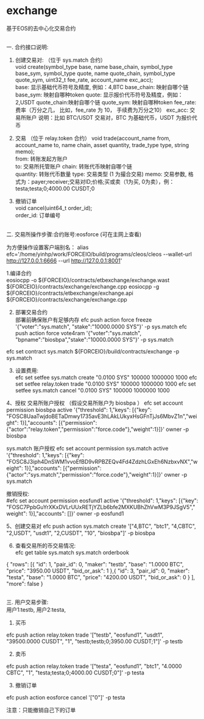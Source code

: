 # exchange
基于EOS的去中心化交易合约<br>

##
一. 合约接口说明:
1. 创建交易对:  （位于 sys.match 合约）   
void create(symbol_type base, name base_chain, symbol_type base_sym, symbol_type quote, name quote_chain, symbol_type quote_sym, uint32_t fee_rate, account_name exc_acc);    
base:       显示基础代币符号及精度, 例如：4,BTC
base_chain: 映射自哪个链    
base_sym:   映射自哪种token
quote:	   显示报价代币符号及精度，例如：2,USDT
quote_chain:映射自哪个链
quote_sym:  映射自哪种token
fee_rate:   费率（万分之几， 比如，fee_rate 为 10， 手续费为万分之10）
exc_acc:    交易所账户
说明：比如 BTC/USDT 交易对，BTC 为基础代币，USDT 为报价代币    

2. 交易 （位于 relay.token 合约）
void trade(account_name from, account_name to, name chain, asset quantity, trade_type type, string memo);   
from: 	转账发起方账户    
to:      交易所托管账户
chain: 	转账代币映射自哪个链  
quantity: 转账代币数量
type:    交易类型 (1 为撮合交易)
memo:    交易参数, 格式为：payer;receiver;交易对ID;价格;买或卖（1为买, 0为卖），例： testa;testa;0;4000.00 CUSDT;0

3. 撤销订单  
void cancel(uint64_t order_id);    
order_id: 订单编号  


##
二. 交易所操作步骤:合约账号:eosforce (可在主网上查看)

为方便操作设置客户端别名：
alias efc='/home/yinhp/work/FORCEIO/build/programs/cleos/cleos --wallet-url http://127.0.0.1:6666 --url http://127.0.0.1:8001'

1.编译合约      
eosiocpp -o ${FORCEIO}/contracts/etbexchange/exchange.wast  ${FORCEIO}/contracts/exchange/exchange.cpp
eosiocpp -g ${FORCEIO}/contracts/etbexchange/exchange.api  ${FORCEIO}/contracts/exchange/exchange.cpp

2. 部署交易合约  
部署前确保账户有足够内存
efc push action force freeze '{"voter":"sys.match", "stake":"10000.0000 SYS"}' -p sys.match
efc push action force vote4ram '{"voter":"sys.match", "bpname":"biosbpa","stake":"10000.0000 SYS"}' -p sys.match  

efc set contract sys.match ${FORCEIO}/build/contracts/exchange -p sys.match

3. 设置费用:  
efc set setfee sys.match create "0.0100 SYS" 100000 1000000 1000
efc set setfee relay.token trade "0.0100 SYS" 100000 1000000 1000
efc set setfee sys.match cancel "0.0100 SYS" 100000 1000000 1000


4、授权 
交易所账户授权 （假设交易所账户为 biosbpa ）
efc set account permission biosbpa active '{"threshold": 1,"keys": [{"key": "FOSC8UaaTwjdoBETaDmwy1735avE3hLAkLUkyxHsGFnTjJs6MbvZ1n","weight": 1}],"accounts": [{"permission":{"actor":"relay.token","permission":"force.code"},"weight":1}]}' owner -p biosbpa

sys.match 账户授权
efc set account permission sys.match active '{"threshold": 1,"keys": [{"key": "FOSC8J3iph4DnSWM1vvoEfBD9vRPBZEQv4Fd4ZdzhLGxEh6NzbxvNX","weight": 1}],"accounts": [{"permission":{"actor":"sys.match","permission":"force.code"},"weight":1}]}' owner -p sys.match

撤销授权:  
#efc set account permission eosfund1 active '{"threshold": 1,"keys": [{"key": "FOSC7PpbGuYrXKxDVLrUUxRETjYZLb6bfe2MXKUBhZhVwM3P9JSgV5","weight": 1}],"accounts": []}' owner -p eosfund1     

5、创建交易对
efc push action sys.match create '["4,BTC", "btc1", "4,CBTC", "2,USDT", "usdt1", "2,CUSDT", "10", "biosbpa"]' -p biosbpa

6. 查看交易所的币交易情况:     
efc get table sys.match sys.match orderbook       

{
  "rows": [{
      "id": 1,
      "pair_id": 0,
      "maker": "testb",
      "base": "1.0000 BTC",
      "price": "3950.00 USDT",
      "bid_or_ask": 1
    },{
      "id": 3,
      "pair_id": 0,
      "maker": "testa",
      "base": "1.0000 BTC",
      "price": "4200.00 USDT",
      "bid_or_ask": 0
    }
  ],
  "more": false
}


##
三. 用户交易步骤:  
用户1:testb, 用户2:testa, 

1. 买币           

efc push action relay.token trade '["testb", "eosfund1", "usdt1", "39500.0000 CUSDT", "1", "testb;testb;0;3950.00 CUSDT;1"]' -p testb

2. 卖币   

efc push action relay.token trade '["testa", "eosfund1", "btc1", "4.0000 CBTC", "1", "testa;testa;0;4000.00 CUSDT;0"]' -p testa

3. 撤销订单     

efc push action eosforce cancel '["0"]' -p testa

注意：只能撤销自己下的订单
